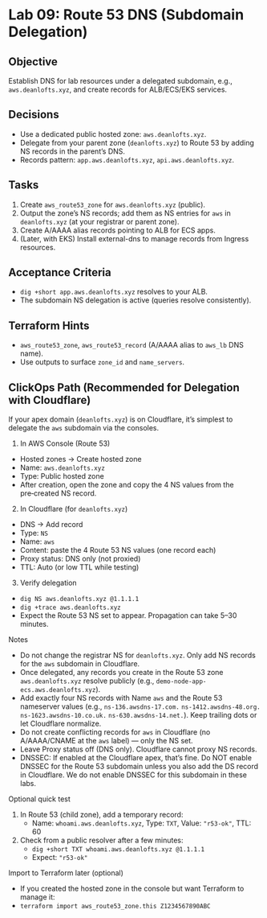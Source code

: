 # Lab 09: Route 53 DNS (Subdomain Delegation)

## Objective

Establish DNS for lab resources under a delegated subdomain, e.g., `aws.deanlofts.xyz`, and create records for ALB/ECS/EKS services.

## Decisions

- Use a dedicated public hosted zone: `aws.deanlofts.xyz`.
- Delegate from your parent zone (`deanlofts.xyz`) to Route 53 by adding NS records in the parent’s DNS.
- Records pattern: `app.aws.deanlofts.xyz`, `api.aws.deanlofts.xyz`.

## Tasks

1. Create `aws_route53_zone` for `aws.deanlofts.xyz` (public).
2. Output the zone’s NS records; add them as NS entries for `aws` in `deanlofts.xyz` (at your registrar or parent zone).
3. Create A/AAAA alias records pointing to ALB for ECS apps.
4. (Later, with EKS) Install external-dns to manage records from Ingress resources.

## Acceptance Criteria

- `dig +short app.aws.deanlofts.xyz` resolves to your ALB.
- The subdomain NS delegation is active (queries resolve consistently).

## Terraform Hints

- `aws_route53_zone`, `aws_route53_record` (A/AAAA alias to `aws_lb` DNS name).
- Use outputs to surface `zone_id` and `name_servers`.

## ClickOps Path (Recommended for Delegation with Cloudflare)

If your apex domain (`deanlofts.xyz`) is on Cloudflare, it’s simplest to delegate the `aws` subdomain via the consoles.

1. In AWS Console (Route 53)

- Hosted zones → Create hosted zone
- Name: `aws.deanlofts.xyz`
- Type: Public hosted zone
- After creation, open the zone and copy the 4 NS values from the pre‑created NS record.

2. In Cloudflare (for `deanlofts.xyz`)

- DNS → Add record
- Type: `NS`
- Name: `aws`
- Content: paste the 4 Route 53 NS values (one record each)
- Proxy status: DNS only (not proxied)
- TTL: Auto (or low TTL while testing)

3. Verify delegation

- `dig NS aws.deanlofts.xyz @1.1.1.1`
- `dig +trace aws.deanlofts.xyz`
- Expect the Route 53 NS set to appear. Propagation can take 5–30 minutes.

Notes

- Do not change the registrar NS for `deanlofts.xyz`. Only add NS records for the `aws` subdomain in Cloudflare.
- Once delegated, any records you create in the Route 53 zone `aws.deanlofts.xyz` resolve publicly (e.g., `demo-node-app-ecs.aws.deanlofts.xyz`).
- Add exactly four NS records with Name `aws` and the Route 53 nameserver values (e.g., `ns-136.awsdns-17.com.` `ns-1412.awsdns-48.org.` `ns-1623.awsdns-10.co.uk.` `ns-630.awsdns-14.net.`). Keep trailing dots or let Cloudflare normalize.
- Do not create conflicting records for `aws` in Cloudflare (no A/AAAA/CNAME at the `aws` label) — only the NS set.
- Leave Proxy status off (DNS only). Cloudflare cannot proxy NS records.
- DNSSEC: If enabled at the Cloudflare apex, that’s fine. Do NOT enable DNSSEC for the Route 53 subdomain unless you also add the DS record in Cloudflare. We do not enable DNSSEC for this subdomain in these labs.

Optional quick test

1. In Route 53 (child zone), add a temporary record:
   - Name: `whoami.aws.deanlofts.xyz`, Type: `TXT`, Value: `"r53-ok"`, TTL: 60
2. Check from a public resolver after a few minutes:
   - `dig +short TXT whoami.aws.deanlofts.xyz @1.1.1.1`
   - Expect: `"r53-ok"`

Import to Terraform later (optional)

- If you created the hosted zone in the console but want Terraform to manage it:
- `terraform import aws_route53_zone.this Z1234567890ABC`
